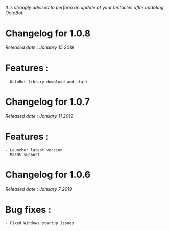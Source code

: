 *It is strongly advised to perform an update of your tentacles after updating OctoBot.*

Changelog for 1.0.8
====================
*Released date : January 15 2019*

# Features :
    - OctoBot library download and start

Changelog for 1.0.7
====================
*Released date : January 11 2019*

# Features :
    - Launcher latest version
    - MacOS support

Changelog for 1.0.6
====================
*Released date : January 7 2019*

# Bug fixes :
    - Fixed Windows startup issues
